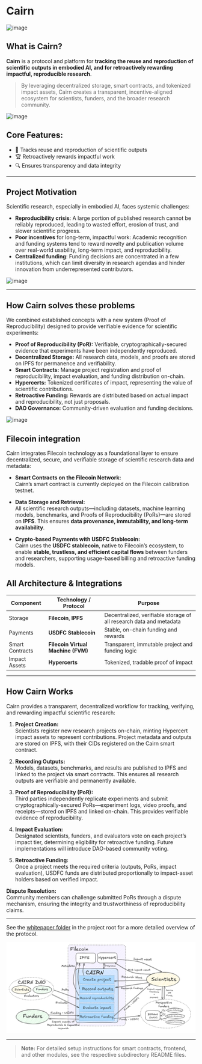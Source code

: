 # Cairn

![image](https://github.com/user-attachments/assets/03c61a16-7669-44ec-8280-617f433ad560)

##  What is Cairn?

**Cairn** is a protocol and platform for **tracking the reuse and reproduction of scientific outputs in embodied AI, and for retroactively rewarding impactful, reproducible research**.
 
 > By leveraging decentralized storage, smart contracts, and tokenized impact assets, Cairn creates a transparent, incentive-aligned ecosystem for scientists, funders, and the broader research community.

![image](https://github.com/user-attachments/assets/434b93dd-dc2e-4e3f-8c3e-6675f94f93d6)

## **Core Features:**  
  - 🔄 Tracks reuse and reproduction of scientific outputs  
  - 🏆 Retroactively rewards impactful work  
  - 🔍 Ensures transparency and data integrity  
---

## Project Motivation 

Scientific research, especially in embodied AI, faces systemic challenges:  

- **Reproducibility crisis**: A large portion of published research cannot be reliably reproduced, leading to wasted effort, erosion of trust, and slower scientific progress.  
- **Poor incentives** for long-term, impactful work: Academic recognition and funding systems tend to reward novelty and publication volume over real-world usability, long-term impact, and reproducibility.
- **Centralized funding**: Funding decisions are concentrated in a few institutions, which can limit diversity in research agendas and hinder innovation from underrepresented contributors.

![image](https://github.com/user-attachments/assets/4ea511fe-d537-448a-839d-b90f58030858)

---
## How Cairn solves these problems

We combined established concepts with a new system (Proof of Reproducibility) designed to provide verifiable evidence for scientific experiments:

- **Proof of Reproducibility (PoR):** Verifiable, cryptographically-secured evidence that experiments have been independently reproduced. 
- **Decentralized Storage:** All research data, models, and proofs are stored on IPFS for permanence and verifiability. 
- **Smart Contracts:** Manage project registration and proof of reproducibility, impact evaluation, and funding distribution on-chain.  
- **Hypercerts:** Tokenized certificates of impact, representing the value of scientific contributions.  
- **Retroactive Funding:** Rewards are distributed based on actual impact and reproducibility, not just proposals.  
- **DAO Governance:** Community-driven evaluation and funding decisions.


![image](https://github.com/user-attachments/assets/f5b31236-e306-4ef6-a37f-c5e832c3da3b)


## Filecoin integration
Cairn integrates Filecoin technology as a foundational layer to ensure decentralized, secure, and verifiable storage of scientific research data and metadata:

- **Smart Contracts on the Filecoin Network:**  
  Cairn’s smart contract is currently deployed on the Filecoin calibration testnet.

- **Data Storage and Retrieval:**  
  All scientific research outputs—including datasets, machine learning models, benchmarks, and Proofs of Reproducibility (PoRs)—are stored on **IPFS**. This ensures **data provenance, immutability, and long-term availability**.

- **Crypto-based Payments with USDFC Stablecoin:**  
  Cairn uses the **USDFC stablecoin**, native to Filecoin’s ecosystem, to enable **stable, trustless, and efficient capital flows** between funders and researchers, supporting usage-based billing and retroactive funding models.

  
## All Architecture & Integrations

| Component         | Technology / Protocol         | Purpose                                              |
|-------------------|------------------------------|------------------------------------------------------|
| Storage           | **Filecoin**, **IPFS**       | Decentralized, verifiable storage of all research data and metadata |
| Payments          | **USDFC Stablecoin**         | Stable, on-chain funding and rewards                 |
| Smart Contracts   | **Filecoin Virtual Machine (FVM)** | Transparent, immutable project and funding logic     |
| Impact Assets     | **Hypercerts**                   | Tokenized, tradable proof of  impact       |

---

## How Cairn Works

Cairn provides a transparent, decentralized workflow for tracking, verifying, and rewarding impactful scientific research:

1. **Project Creation:**  
  Scientists register new research projects on-chain, minting Hypercert impact assets to represent contributions. Project metadata and outputs are stored on IPFS, with their CIDs registered on the Cairn smart contract.

2. **Recording Outputs:**  
  Models, datasets, benchmarks, and results are published to IPFS and linked to the project via smart contracts. This ensures all research outputs are verifiable and permanently available.

3. **Proof of Reproducibility (PoR):**  
  Third parties independently replicate experiments and submit cryptographically-secured PoRs—experiment logs, video proofs, and receipts—stored on IPFS and linked on-chain. This provides verifiable evidence of reproducibility.

4. **Impact Evaluation:**  
  Designated scientists, funders, and evaluators vote on each project’s impact tier, determining eligibility for retroactive funding. Future implementations will introduce DAO-based community voting.

5. **Retroactive Funding:**  
  Once a project meets the required criteria (outputs, PoRs, impact evaluation), USDFC funds are distributed proportionally to impact-asset holders based on verified impact.

**Dispute Resolution:**  
Community members can challenge submitted PoRs through a dispute mechanism, ensuring the integrity and trustworthiness of reproducibility claims.

---

See the [whitepaper folder](../whitepaper/) in the project root for a more detalied overview of the protocol. 

![Concept](assets/Cairn.png)

---

> **Note:** For detailed setup instructions for smart contracts, frontend, and other modules, see the respective subdirectory README files.

